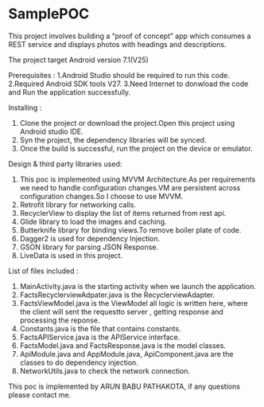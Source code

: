 # SamplePOC

This project involves building a “proof of concept” app which consumes a REST service and displays photos with headings and descriptions.

The project target Android version 7.1(V25)

Prerequisites :
1.Android Studio should be required to run this code.
2.Required Android SDK tools V27.
3.Need Internet to donwload the code and Run the application successfully.

Installing :
1. Clone the project or download the project.Open this project using Android studio IDE.
2. Syn the project, the dependency libraries will be synced.
3. Once the build is successful, run the project on the device or emulator.

Design & third party libraries used:

1. This poc is implemented using MVVM Architecture.As per requirements we need to handle configuration changes.VM are persistent across configuration changes.So I choose to use MVVM.
2. Retrofit library for networking calls.
3. RecyclerView to display the list of items returned from rest api.
4. Glide library to load the images and caching.
5. Butterknife library for binding views.To remove boiler plate of code.
6. Dagger2 is used for dependency Injection.
7. GSON library for parsing JSON Response.
8. LiveData is used in this project.


List of files included :

1. MainActivity.java is the starting activity when we launch the application.
2. FactsRecyclerviewAdpater.java is the RecyclerviewAdapter.
3. FactsViewModel.java is the ViewModel all logic is written here, where the client will sent the requestto server , getting response and processing the reponse.
4. Constants.java is the file that contains constants.
5. FactsAPIService.java is the APIService interface.
6. FactsModel.java and FactsResponse.java is the model classes.
7. ApiModule.java and AppModule.java, ApiComponent.java are the classes to do dependency injection.
8. NetworkUtils.java to check the network connection.


This poc is implemented by ARUN BABU PATHAKOTA, if any questions please contact me.


